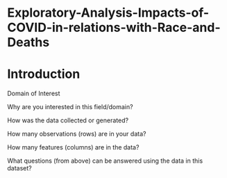 # Exploratory-Analysis-Impacts-of-COVID-in-relations-with-Race-and-Deaths
# Introduction
Domain of Interest 

Why are you interested in this field/domain?

How was the data collected or generated?

How many observations (rows) are in your data?

How many features (columns) are in the data?

What questions (from above) can be answered using the data in this dataset?


